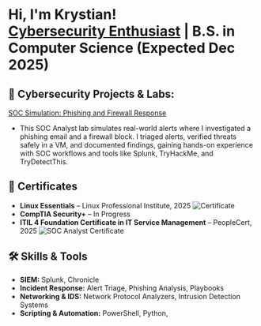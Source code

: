 <h1>Hi, I'm Krystian! <br/><a href="https://github.com/krystianczaja">Cybersecurity Enthusiast</a> | B.S. in Computer Science (Expected Dec 2025)</h1>

<h2>🔐 Cybersecurity Projects & Labs:</h2>

[SOC Simulation: Phishing and Firewall Response](https://github.com/Krystianczaja/SocAnalystPhishingLab)

  
  - This SOC Analyst lab simulates real-world alerts where I investigated a phishing email and a firewall block. I triaged alerts, verified threats safely in a VM, and documented findings, gaining hands-on experience with SOC workflows and tools like Splunk, TryHackMe, and TryDetectThis.

<h2>📜 Certificates</h2>

- **Linux Essentials** – Linux Professional Institute, 2025
![Certificate](https://i.imgur.com/ndSvsbu.png)
- **CompTIA Security+** – In Progress  
- **ITIL 4 Foundation Certificate in IT Service Management** – PeopleCert, 2025
![SOC Analyst Certificate](https://i.imgur.com/x2ZYBJr.png)


<h2>🛠️ Skills & Tools</h2>

- **SIEM:** Splunk, Chronicle  
- **Incident Response:** Alert Triage, Phishing Analysis, Playbooks  
- **Networking & IDS:** Network Protocol Analyzers, Intrusion Detection Systems  
- **Scripting & Automation:** PowerShell, Python,

